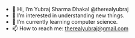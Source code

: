 - 👋 Hi, I’m Yubraj Sharma Dhakal @therealyubraj
- 👀 I’m interested in understanding new things.
- 🌱 I’m currently learning computer science.
- 📫 How to reach me: therealyubraj@gmail.com


<!---
therealyubraj/therealyubraj is a ✨ special ✨ repository because its `README.md` (this file) appears on your GitHub profile.
You can click the Preview link to take a look at your changes.
--->
